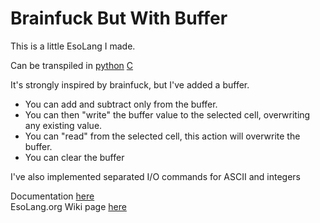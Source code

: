 # Brainfuck But With Buffer

This is a little EsoLang I made.

Can be transpiled in
  [python](to_py.py)
  [C](to_c.py)


It's strongly inspired by brainfuck, but I've added a buffer.
- You can add and subtract only from the buffer.
- You can then "write" the buffer value to the selected cell, overwriting any existing value.
- You can "read" from the selected cell, this action will overwrite the buffer.
- You can clear the buffer

I've also implemented separated I/O commands for ASCII and integers

Documentation <a href="DOCUMENTATION">here</a></br>
EsoLang.org Wiki page <a href="https://esolangs.org/wiki/Brainfuck_But_With_Buffer">here</a>
